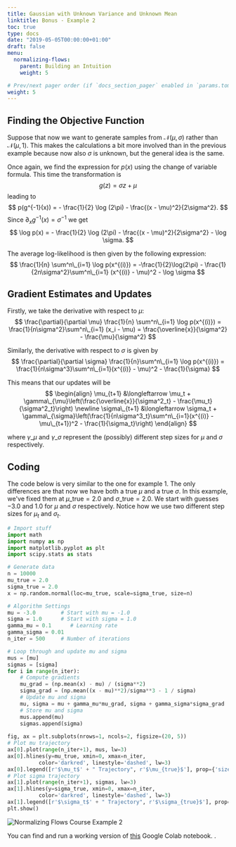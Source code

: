 ```yaml
---
title: Gaussian with Unknown Variance and Unknown Mean 
linktitle: Bonus - Example 2
toc: true
type: docs
date: "2019-05-05T00:00:00+01:00"
draft: false
menu:
  normalizing-flows:
    parent: Building an Intuition
    weight: 5

# Prev/next pager order (if `docs_section_pager` enabled in `params.toml`)
weight: 5
---
```


## Finding the Objective Function
Suppose that now we want to generate samples from $\mathcal{N}(\mu, \sigma)$ rather than $\mathcal{N}(\mu, 1)$. This makes the calculations a bit more involved than in the previous example because now also $\sigma$ is unknown, but the general idea is the same. 

Once again, we find the expression for $p(x)$ using the change of variable formula. This time the transformation is 
$$
g(z) = \sigma z + \mu
$$
leading to 
$$
p(g^{-1}(x)) = - \frac{1}{2} \log (2\pi) - \frac{(x - \mu)^2}{2\sigma^2}.
$$
Since $\partial_{x} g^{-1}(x) = \sigma^{-1}$ we get
$$
\log p(x)  = - \frac{1}{2} \log (2\pi) - \frac{(x - \mu)^2}{2\sigma^2} - \log \sigma.
$$

The average log-likelihood is then given by the following expression:
$$
\frac{1}{n} \sum^n\_{i=1} \log p(x^{(i)}) = -\frac{1}{2}\log(2\pi) - \frac{1}{2n\sigma^2}\sum^n\_{i=1} (x^{(i)} - \mu)^2 - \log \sigma
$$

## Gradient Estimates and Updates
Firstly, we take the derivative with respect to $\mu$:
$$
  \frac{\partial}{\partial \mu} \frac{1}{n} \sum^n\_{i=1} \log p(x^{(i)}) = \frac{1}{n\sigma^2}\sum^n\_{i=1} (x_i - \mu) = \frac{\overline{x}}{\sigma^2} - \frac{\mu}{\sigma^2}
$$

Similarly, the derivative with respect to $\sigma$ is given by
$$
\frac{\partial}{\partial \sigma} \frac{1}{n}\sum^n\_{i=1} \log p(x^{(i)}) = \frac{1}{n\sigma^3}\sum^n\_{i=1}(x^{(i)} - \mu)^2 - \frac{1}{\sigma}
$$

This means that our updates will be
$$
\begin{align}
    \mu_{t+1} &\longleftarrow \mu_t + \gamma\_{\mu}\left(\frac{\overline{x}}{\sigma^2_t} - \frac{\mu_t}{\sigma^2_t}\right) \newline
    \sigma\_{t+1} &\longleftarrow \sigma_t + \gamma\_{\sigma}\left(\frac{1}{n\sigma^3_t}\sum^n\_{i=1}(x^{(i)} - \mu\_{t+1})^2 - \frac{1}{\sigma_t}\right)
\end{align}
$$

where $\gamma\_{\mu}$ and $\gamma\_{\sigma}$ represent the (possibly) different step sizes for $\mu$ and $\sigma$ respectively.

## Coding
The code below is very similar to the one for example 1. The only differences are that now we have both a true $\mu$ and a true $\sigma$. In this example, we've fixed them at $\mu\_{\text{true}} = 2.0$ and $\sigma\_{\text{true}}=2.0$. We start with guesses $-3.0$ and $1.0$ for $\mu$ and $\sigma$ respectively. Notice how we use two different step sizes for $\mu_t$ and $\sigma_t$.

```python
# Import stuff
import math
import numpy as np
import matplotlib.pyplot as plt
import scipy.stats as stats

# Generate data
n = 10000
mu_true = 2.0
sigma_true = 2.0
x = np.random.normal(loc=mu_true, scale=sigma_true, size=n)

# Algorithm Settings
mu = -3.0        # Start with mu = -1.0
sigma = 1.0      # Start with sigma = 1.0
gamma_mu = 0.1      # Learning rate
gamma_sigma = 0.01
n_iter = 500     # Number of iterations

# Loop through and update mu and sigma
mus = [mu]
sigmas = [sigma]
for i in range(n_iter):
    # Compute gradients
    mu_grad = (np.mean(x) - mu) / (sigma**2)
    sigma_grad = (np.mean((x - mu)**2)/sigma**3 - 1 / sigma)
    # Update mu and sigma
    mu, sigma = mu + gamma_mu*mu_grad, sigma + gamma_sigma*sigma_grad
    # Store mu and sigma
    mus.append(mu)
    sigmas.append(sigma)
    
fig, ax = plt.subplots(nrows=1, ncols=2, figsize=(20, 5))
# Plot mu trajectory
ax[0].plot(range(n_iter+1), mus, lw=3)
ax[0].hlines(y=mu_true, xmin=0, xmax=n_iter, 
          color='darkred', linestyle='dashed', lw=3)
ax[0].legend([r'$\mu_t$' + " Trajectory", r'$\mu_{true}$'], prop={'size': 29}, loc='lower right')
# Plot sigma trajectory 
ax[1].plot(range(n_iter+1), sigmas, lw=3)
ax[1].hlines(y=sigma_true, xmin=0, xmax=n_iter, 
          color='darkred', linestyle='dashed', lw=3)
ax[1].legend([r'$\sigma_t$' + " Trajectory", r'$\sigma_{true}$'], prop={'size': 29})
plt.show()
```

![Normalizing Flows Course Example 2](/example2_nf.png)

You can find and run a working version of [this](https://colab.research.google.com/drive/1ZinpkC7oj0VHgKRdSLa4qoe24zSbEz75?usp=sharing) Google Colab notebook. .


